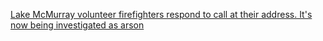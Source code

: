 [Lake McMurray volunteer firefighters respond to call at their address. It's now being investigated as arson](https://www.king5.com/article/news/local/fire-burned-lake-mcmurrays-volunteer-fire-department-investigated-as-arson/281-921a203d-f5ff-448c-b12e-1e4175d93f62)